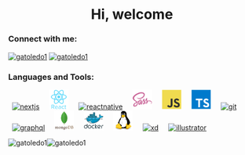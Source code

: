 <h1 align="center">Hi, welcome</h1>
<h3 align="left">Connect with me:</h3>
<p align="left">
<a href="https://codepen.io/gatoledo1" target="blank"><img align="center" src="https://raw.githubusercontent.com/rahuldkjain/github-profile-readme-generator/master/src/images/icons/Social/codepen.svg" alt="gatoledo1" height="30" width="40" /></a>
<a href="https://linkedin.com/in/gatoledo1" target="blank"><img align="center" src="https://raw.githubusercontent.com/rahuldkjain/github-profile-readme-generator/master/src/images/icons/Social/linked-in-alt.svg" alt="gatoledo1" height="30" width="40" /></a>
</p>
<h3 align="left">Languages and Tools:</h3>
<p align="left">
  <a href="https://nextjs.org/" target="_blank" rel="noreferrer" style="padding: 0 8px"><img src="https://cdn.worldvectorlogo.com/logos/nextjs-2.svg" alt="nextjs" width="40" height="40" /></a>
  <a href="https://reactjs.org/" target="_blank" rel="noreferrer" style="padding: 0 8px"><img src="https://raw.githubusercontent.com/devicons/devicon/master/icons/react/react-original-wordmark.svg" alt="react" width="40" height="40" /></a>
  <a href="https://reactnative.dev/" target="_blank" rel="noreferrer" style="padding: 0 8px"><img src="https://reactnative.dev/img/header_logo.svg" alt="reactnative" width="40" height="40" /></a>
  <a href="https://sass-lang.com" target="_blank" rel="noreferrer" style="padding: 0 8px"><img src="https://raw.githubusercontent.com/devicons/devicon/master/icons/sass/sass-original.svg" alt="sass" width="40" height="40" /></a>
  <a href="https://developer.mozilla.org/en-US/docs/Web/JavaScript" target="_blank" rel="noreferrer" style="padding: 0 8px"><img src="https://raw.githubusercontent.com/devicons/devicon/master/icons/javascript/javascript-original.svg" alt="javascript" width="40" height="40" /></a>
  <a href="https://www.typescriptlang.org/" target="_blank" rel="noreferrer" style="padding: 0 8px"><img src="https://raw.githubusercontent.com/devicons/devicon/master/icons/typescript/typescript-original.svg" alt="typescript" width="40" height="40" /></a>
  <a href="https://git-scm.com/" target="_blank" rel="noreferrer" style="padding: 0 8px"><img src="https://www.vectorlogo.zone/logos/git-scm/git-scm-icon.svg" alt="git" width="40" height="40" /></a>
  <a href="https://graphql.org" target="_blank" rel="noreferrer" style="padding: 0 8px"><img src="https://www.vectorlogo.zone/logos/graphql/graphql-icon.svg" alt="graphql" width="40" height="40" /></a>
  <a href="https://www.mongodb.com/" target="_blank" rel="noreferrer" style="padding: 0 8px"><img src="https://raw.githubusercontent.com/devicons/devicon/master/icons/mongodb/mongodb-original-wordmark.svg" alt="mongodb" width="40" height="40" /></a>
  <a href="https://www.docker.com/" target="_blank" rel="noreferrer" style="padding: 0 8px"><img src="https://raw.githubusercontent.com/devicons/devicon/master/icons/docker/docker-original-wordmark.svg" alt="docker" width="40" height="40" /></a>
  <a href="https://www.linux.org/" target="_blank" rel="noreferrer" style="padding: 0 8px"><img src="https://raw.githubusercontent.com/devicons/devicon/master/icons/linux/linux-original.svg" alt="linux" width="40" height="40" /></a>
  <a href="https://www.adobe.com/products/xd.html" target="_blank" rel="noreferrer" style="padding: 0 8px"><img src="https://cdn.worldvectorlogo.com/logos/adobe-xd.svg" alt="xd" width="40" height="40" /></a>
  <a href="https://www.adobe.com/in/products/illustrator.html" target="_blank" rel="noreferrer" style="padding: 0 8px"><img src="https://www.vectorlogo.zone/logos/adobe_illustrator/adobe_illustrator-icon.svg" alt="illustrator" width="40" height="40" /></a>
</p>

<p align="left">
  <img align="left" src="https://github-readme-stats.vercel.app/api/top-langs?username=gatoledo1&show_icons=true&theme=dracula&locale=en&layout=compact" alt="gatoledo1" />
</p>
<p align="left">
  <img align="left" src="https://github-readme-streak-stats.herokuapp.com/?user=gatoledo1&theme=dracula" alt="gatoledo1" height="165" />
</p>
